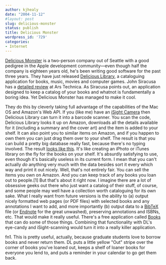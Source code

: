 ```yaml
---
author: kjhealy
date: "2004-11-12"
#layout: post
slug: delicious-monster
status: publish
title: Delicious Monster
wordpress_id: '729'
categories:
- Internet
---
```


[Delicious Monster](http://www.delicious-monster.com/) is a two-person company out of Seattle with a good pedigree in the Apple development community—even though half the company is eighteen years old, he's been writing good software for the past three years. They have just released [Delicious Library](http://www.delicious-monster.com/), a cataloguing application for books, music, movies and computer games. John Siracusa has a [detailed review](http://arstechnica.com/reviews/apps/delicious-library.ars) at Ars Technica. As Siracusa points out, an application designed to keep a catalog of your books and whatnot is fundamentally a boring idea. Yet Delicious Monster has managed to make it cool.

They do this by cleverly taking full advantage of the capabilities of the Mac OS and Amazon's Web API. If you (like me) have an [iSight Camera](http://www.apple.com/isight/) then Delicious Library can turn it into a barcode scanner. You scan the code, Delicious Library looks it up on Amazon, downloads all the details available for it (including a summary and the cover art) and the item is added to your shelf. It can also point you to similar items on Amazon, and if you happen to own them you can just drag them over to your shelf. The result is that you can build a pretty big database really fast, because there's no typing involved. The result [looks like this](http://www.kieranhealy.org/files/misc/delicious-sm.png). It's like creating an iPhoto or iTunes library on the fly for the books on your shelf. It's absurdly satisfying to use, even though it's basically useless in its current form. I mean that you can't actually *do* anything very much with the data besides sort it every which way and print it out nicely. Well, that's not entirely fair. You can sell the items you own on Amazon. And you can keep track of any books you loan out to people.[1] But that's about it right now. I imagine there are a lot of obsessive geeks out there who just want a catalog of their stuff, of course, and some people may well have a collection worth cataloguing for its own sake. What I really want from future versions is the ability to (a) output nicely formatted web pages (or PDF files) with selected books and any annotations I want to add, and more importantly (b) output data to a [BibTeX](http://www.ecst.csuchico.edu/~jacobsd/bib/formats/bibtex.html) file (or [Endnote](http://www.endnote.com/) for the great unwashed), preserving annotations and ISBNs, etc. That would make it really useful. There's a free application called [Books](http://books.aetherial.net/) that can do some of those things. Combining that functionality with DL's eye-candy and iSight-scanning would turn it into a really killer application.

fn1. This is pretty useful, actually, because graduate students love to borrow books and never return them. DL puts a little yellow "Out" stripe over the corner of books you've loaned out, keeps a shelf of loaner books for everyone you lend to, and puts a reminder in your calendar to go get them back.
